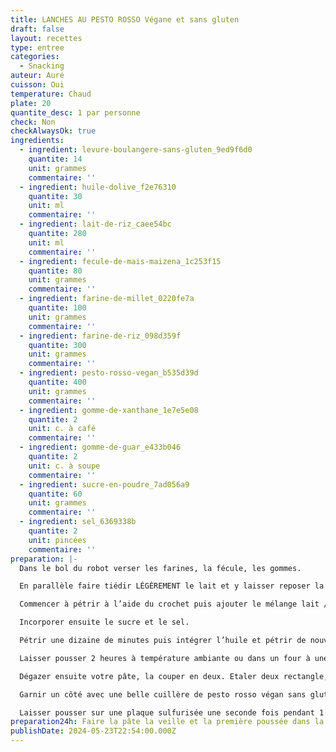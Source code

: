 ```yaml
---
title: LANCHES AU PESTO ROSSO Végane et sans gluten
draft: false
layout: recettes
type: entree
categories:
  - Snacking
auteur: Auré
cuisson: Oui
temperature: Chaud
plate: 20
quantite_desc: 1 par personne
check: Non
checkAlwaysOk: true
ingredients:
  - ingredient: levure-boulangere-sans-gluten_9ed9f6d0
    quantite: 14
    unit: grammes
    commentaire: ''
  - ingredient: huile-dolive_f2e76310
    quantite: 30
    unit: ml
    commentaire: ''
  - ingredient: lait-de-riz_caee54bc
    quantite: 280
    unit: ml
    commentaire: ''
  - ingredient: fecule-de-mais-maizena_1c253f15
    quantite: 80
    unit: grammes
    commentaire: ''
  - ingredient: farine-de-millet_0220fe7a
    quantite: 100
    unit: grammes
    commentaire: ''
  - ingredient: farine-de-riz_098d359f
    quantite: 300
    unit: grammes
    commentaire: ''
  - ingredient: pesto-rosso-vegan_b535d39d
    quantite: 400
    unit: grammes
    commentaire: ''
  - ingredient: gomme-de-xanthane_1e7e5e08
    quantite: 2
    unit: c. à café
    commentaire: ''
  - ingredient: gomme-de-guar_e433b046
    quantite: 2
    unit: c. à soupe
    commentaire: ''
  - ingredient: sucre-en-poudre_7ad056a9
    quantite: 60
    unit: grammes
    commentaire: ''
  - ingredient: sel_6369338b
    quantite: 2
    unit: pincées
    commentaire: ''
preparation: |-
  Dans le bol du robot verser les farines, la fécule, les gommes.

  En parallèle faire tiédir LÉGÈREMENT le lait et y laisser reposer la levure une dizaine de minutes. Attention le lait doit être tiède et non chaud sinon cela tue l’action de la levure.

  Commencer à pétrir à l’aide du crochet puis ajouter le mélange lait / levure.

  Incorporer ensuite le sucre et le sel.

  Pétrir une dizaine de minutes puis intégrer l’huile et pétrir de nouveau jusqu’à ce que la pâte se décolle des bords du robot.

  Laisser pousser 2 heures à température ambiante ou dans un four à une vingtaine de degrés (recouvrir d’un papier film au contact de la pâte)

  Dégazer ensuite votre pâte, la couper en deux. Etaler deux rectangle, découper 10 bandes par rectangle.

  Garnir un côté avec une belle cuillère de pesto rosso végan sans gluten et replier la bande sur elle même.

  Laisser pousser sur une plaque sulfurisée une seconde fois pendant 1 heure et mettre au four pour une 15/20 min  à 180 degrés. Vérifier la cuisson et laisser plus longtemps si nécessaire.
preparation24h: Faire la pâte la veille et la première poussée dans la nuit au frigo.
publishDate: 2024-05-23T22:54:00.000Z
---
```

